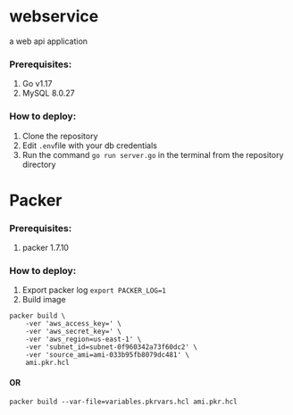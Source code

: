 # webservice
a web api application


### Prerequisites:
1) Go v1.17
2) MySQL 8.0.27


### How to deploy:
1) Clone the repository
2) Edit <code>.env</code>file with your db credentials
3) Run the command <code>go run server.go</code> in the terminal from the repository directory


# Packer


### Prerequisites:
1) packer 1.7.10


### How to deploy:
1) Export packer log <code>export PACKER_LOG=1</code>
2) Build image
```
packer build \
    -ver 'aws_access_key=' \
    -ver 'aws_secret_key=' \
    -ver 'aws_region=us-east-1' \
    -ver 'subnet_id=subnet-0f960342a73f60dc2' \
    -ver 'source_ami=ami-033b95fb8079dc481' \
    ami.pkr.hcl
```
#### OR
```
packer build --var-file=variables.pkrvars.hcl ami.pkr.hcl
```

